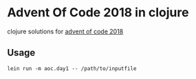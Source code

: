 # Advent Of Code 2018 in clojure

clojure solutions for [advent of code 2018](https://adventofcode.com/2018/)

## Usage

```
lein run -m aoc.day1 -- /path/to/inputfile
```

